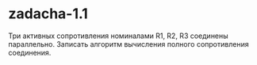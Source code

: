# zadacha-1.1
Три активных сопротивления номиналами R1, R2, R3 соединены параллельно. Записать алгоритм вычисления полного сопротивления соединения.
